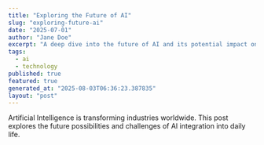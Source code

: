 ```yaml
---
title: "Exploring the Future of AI"
slug: "exploring-future-ai"
date: "2025-07-01"
author: "Jane Doe"
excerpt: "A deep dive into the future of AI and its potential impact on various sectors."
tags:
  - ai
  - technology
published: true
featured: true
generated_at: "2025-08-03T06:36:23.387835"
layout: "post"
---
```


Artificial Intelligence is transforming industries worldwide. This post explores the future possibilities and challenges of AI integration into daily life.